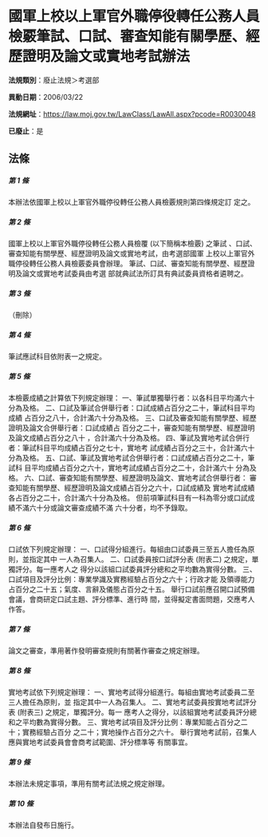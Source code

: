 # 國軍上校以上軍官外職停役轉任公務人員檢覈筆試、口試、審查知能有關學歷、經歷證明及論文或實地考試辦法

**法規類別**：廢止法規＞考選部

**異動日期**：2006/03/22  

**法規網址**：https://law.moj.gov.tw/LawClass/LawAll.aspx?pcode=R0030048

**已廢止**：是



## 法條
##### 第 1 條
本辦法依國軍上校以上軍官外職停役轉任公務人員檢覈規則第四條規定訂
定之。

##### 第 2 條
國軍上校以上軍官外職停役轉任公務人員檢覆 (以下簡稱本檢覈) 之筆試
、口試、審查知能有關學歷、經歷證明及論文或實地考試，由考選部國軍
上校以上軍官外職停役轉任公務人員檢覈委員會辦理。
筆試、口試、審查知能有關學歷、經歷證明及論文或實地考試委員由考選
部就典試法所訂具有典試委員資格者遴聘之。

##### 第 3 條
（刪除）

##### 第 4 條
筆試應試科目依附表一之規定。

##### 第 5 條
本檢覈成績之計算依下列規定辦理：
一、筆試單獨舉行者：以各科目平均滿六十分為及格。
二、口試及筆試合併舉行者：口試成績占百分之二十，筆試科目平均成績
    占百分之八十，合計滿六十分為及格。
三、口試及審查知能有關學歷、經歷證明及論文合併舉行者：口試成績占
    百分之二十，審查知能有關學歷、經歷證明及論文成績占百分之八十
    ，合計滿六十分為及格。
四、筆試及實地考試合併行者：筆試科目平均成績占百分之七十，實地考
    試成績占百分之三十，合計滿六十分為及格。
五、口試、筆試及實地考試合併舉行者：口試成績占百分之二十，筆試科
    目平均成績占百分之六十，實地考試成績占百分之二十，合計滿六十
    分為及格。
六、口試、審查知能有關學歷、經歷證明及論文、實地考試合併舉行者：
    審查知能有關學歷、經歷證明及論文成績占百分之六十，口試成績及
    實地考試成績各占百分之二十，合計滿六十分為及格。
但前項筆試科目有一科為零分或口試成績不滿六十分或論文審查成績不滿
六十分者，均不予錄取。


##### 第 6 條
口試依下列規定辦理：
一、口試得分組進行。每組由口試委員三至五人擔任為原則，並指定其中
    一人為召集人。
二、口試委員按口試評分表 (附表二) 之規定，單獨評分。每一應考人之
    得分以該組口試委員評分總和之平均數為實得分數。
三、口試項目及評分比例：專業學識及實務經驗占百分之六十；行政才能
    及領導能力占百分之二十五；氣度、言辭及儀態占百分之十五。
舉行口試前應召開口試預備會議，會商研定口試主題、評分標準、進行時
間，並得擬定書面問題，交應考人作答。

##### 第 7 條
論文之審查，準用著作發明審查規則有關著作審查之規定辦理。

##### 第 8 條
實地考試依下列規定辦理：
一、實地考試得分組進行。每組由實地考試委員二至三人擔任為原則，並
    指定其中一人為召集人。
二、實地考試委員按實地考試評分表 (附表三) 之規定，單獨評分。每一
    應考人之得分，以該組實地考試委員評分總和之平均數為實得分數。
三、實地考試項目及評分比例：專業知能占百分之二十；實務經驗占百分
    之二十；實地操作占百分之六十。
舉行實地考試前，召集人應與實地考試委員會會商考試範圍、評分標準等
有關事宜。

##### 第 9 條
本辦法未規定事項，準用有關考試法規之規定辦理。

##### 第 10 條
本辦法自發布日施行。


